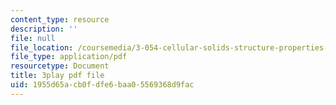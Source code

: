 ```yaml
---
content_type: resource
description: ''
file: null
file_location: /coursemedia/3-054-cellular-solids-structure-properties-and-applications-spring-2015/1955d65acb0fdfe6baa05569368d9fac_UgKnOuaY1G8.pdf
file_type: application/pdf
resourcetype: Document
title: 3play pdf file
uid: 1955d65a-cb0f-dfe6-baa0-5569368d9fac
---
```

